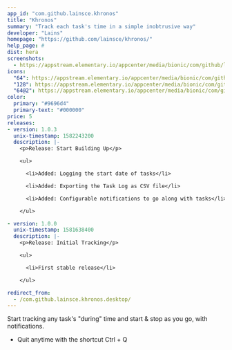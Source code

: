```yaml
---
app_id: "com.github.lainsce.khronos"
title: "Khronos"
summary: "Track each task's time in a simple inobtrusive way"
developer: "Lains"
homepage: "https://github.com/lainsce/khronos/"
help_page: #
dist: hera
screenshots:
  - https://appstream.elementary.io/appcenter/media/bionic/com/github/lainsce.khronos/9818B4288B802F800CC8FFEE5D7FB225/screenshots/image-1_orig.png
icons:
  "64": https://appstream.elementary.io/appcenter/media/bionic/com/github/lainsce.khronos/9818B4288B802F800CC8FFEE5D7FB225/icons/64x64/com.github.lainsce.khronos_com.github.lainsce.khronos.png
  "128": https://appstream.elementary.io/appcenter/media/bionic/com/github/lainsce.khronos/9818B4288B802F800CC8FFEE5D7FB225/icons/128x128/com.github.lainsce.khronos_com.github.lainsce.khronos.png
  "64@2": https://appstream.elementary.io/appcenter/media/bionic/com/github/lainsce.khronos/9818B4288B802F800CC8FFEE5D7FB225/icons/64x64@2/com.github.lainsce.khronos_com.github.lainsce.khronos.png
color:
  primary: "#9696d4"
  primary-text: "#000000"
price: 5
releases:
- version: 1.0.3
  unix-timestamp: 1582243200
  description: |-
    <p>Release: Start Building Up</p>

    <ul>

      <li>Added: Logging the start date of tasks</li>

      <li>Added: Exporting the Task Log as CSV file</li>

      <li>Added: Configurable notifications to go along with tasks</li>

    </ul>

- version: 1.0.0
  unix-timestamp: 1581638400
  description: |-
    <p>Release: Initial Tracking</p>

    <ul>

      <li>First stable release</li>

    </ul>

redirect_from:
  - /com.github.lainsce.khronos.desktop/
---
```

<p>Start tracking any task&apos;s &quot;during&quot; time and start &amp; stop as you go, with notifications.</p>
<ul>
  <li>Quit anytime with the shortcut Ctrl + Q</li>
</ul>
